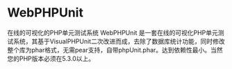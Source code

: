 WebPHPUnit
==========

在线的可视化的PHP单元测试系统
WebPHPUnit 是一套在线的可视化PHP单元测试系统，其基于VisualPHPUnit二次改进而成，去除了数据库统计功能，同时修改整个库为phar格式，无需pear支持，自带phpUnit.phar。达到依赖性最小。当然您的PHP版本必须在5.3.0以上。
